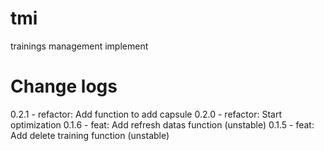 # tmi
trainings management implement

# Change logs
0.2.1 - refactor: Add function to add capsule
0.2.0 - refactor: Start optimization
0.1.6 - feat: Add refresh datas function (unstable)
0.1.5 - feat: Add delete training function (unstable)